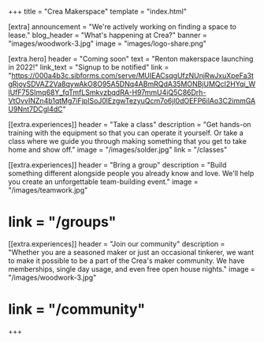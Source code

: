 +++
title = "Crea Makerspace"
template = "index.html"

[extra]
announcement = "We're actively working on finding a space to lease."
blog_header = "What's happening at Crea?"
banner = "images/woodwork-3.jpg"
image = "images/logo-share.png"

[extra.hero]
header = "Coming soon"
text = "Renton makerspace launching in 2022!"
link_text = "Signup to be notified"
link = "https://000a4b3c.sibforms.com/serve/MUIEACsqgUfzNUnjRwJxuXpeFa3tgRjoySDVAZ2Va8qywAkO8O95A5DNq4ABmRQdA35MONBjUMQcI2HYqi_WlUfF75SImq68Y_fqTmfLSmkvzbqdRA-H97mmU4iQ5C86Drh-VtOvvINZn4b1qtMg7iFjpISoJ0lEzgwTezyuQcm7o6jl0dOEFP6ilAo3C2immGAU9Nnt7DCgl4dC"

[[extra.experiences]]
header = "Take a class"
description = "Get hands-on training with the equipment so that you can operate it yourself. Or take a class where we guide you through making something that you get to take home and show off."
image = "/images/solder.jpg"
link = "/classes"

[[extra.experiences]]
header = "Bring a group"
description = "Build something different alongside people you already know and love. We'll help you create an unforgettable team-building event."
image = "/images/teamwork.jpg"
# link = "/groups"

[[extra.experiences]]
header = "Join our community"
description = "Whether you are a seasoned maker or just an occasional tinkerer, we want to make it possible to be a part of the Crea's maker community. We have memberships, single day usage, and even free open house nights."
image = "/images/woodwork-3.jpg"
# link = "/community"

+++

